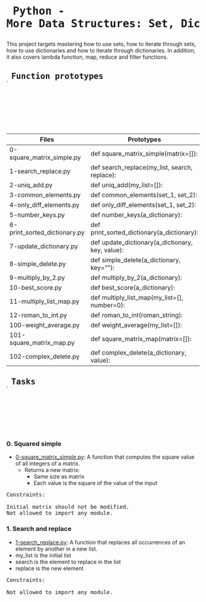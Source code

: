 # <pre> Python - More Data Structures: Set, Dictionary </pre>
This project targets mastering how to use sets, how to iterate through sets, how to use dictionaries and how to iterate through dictionaries. In addition, it also covers lambda function, map, reduce and filter functions.
## <pre> Function prototypes    <img src="https://user-images.githubusercontent.com/107026397/209424557-72ec9e7b-8f5a-4c69-9136-2629ca6d2ab0.svg" width = 3% height= 3%> </pre>
| Files  | Prototypes |
| ------------- | ------------- |
| 0-square_matrix_simple.py| def square_matrix_simple(matrix=[]):|
|1-search_replace.py|def search_replace(my_list, search, replace):|
|2-uniq_add.py | def uniq_add(my_list=[]):|
|3-common_elements.py |def common_elements(set_1, set_2): |
|4-only_diff_elements.py  |def only_diff_elements(set_1, set_2): |
|5-number_keys.py|def number_keys(a_dictionary):|
|6-print_sorted_dictionary.py|def print_sorted_dictionary(a_dictionary):|
|7-update_dictionary.py| def update_dictionary(a_dictionary, key, value):|
|8-simple_delete.py|def simple_delete(a_dictionary, key=""):|
|9-multiply_by_2.py|def multiply_by_2(a_dictionary):|
|10-best_score.py|def best_score(a_dictionary):|
|11-multiply_list_map.py|def multiply_list_map(my_list=[], number=0):|
|12-roman_to_int.py|def roman_to_int(roman_string):|
|100-weight_average.py|def weight_average(my_list=[]):|
|101-square_matrix_map.py| def square_matrix_map(matrix=[]): |
|102-complex_delete.py|def complex_delete(a_dictionary, value):|

## <pre> Tasks   <img src="https://user-images.githubusercontent.com/107026397/209425131-1d190ca6-b53b-49a9-b00a-6d697c9e4473.svg" height=3% width=3%></pre>
### 0. Squared simple
* [0-square_matrix_simple.py](https://github.com/Bezawork-pr/alx-higher_level_programming/blob/master/0x04-python-more_data_structures/0-square_matrix_simple.py): A function that computes the square value of all integers of a matrix.
  * Returns a new matrix:
    * Same size as matrix
    * Each value is the square of the value of the input  
<pre>
Constraints:

Initial matrix should not be modified.
Not allowed to import any module.
</pre>
### 1. Search and replace
* [1-search_replace.py](https://github.com/Bezawork-pr/alx-higher_level_programming/blob/master/0x04-python-more_data_structures/1-search_replace.py): A function that replaces all occurrences of an element by another in a new list.
 * my_list is the initial list
 * search is the element to replace in the list
 * replace is the new element
<pre>
Constraints:

Not allowed to import any module.
</pre>
